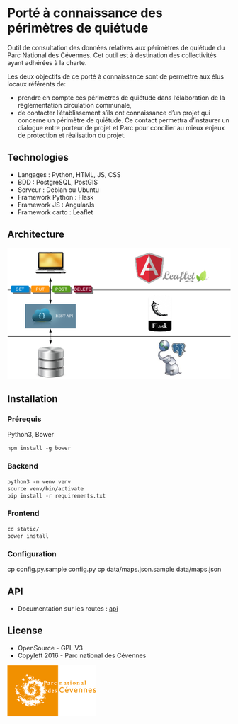 # Porté à connaissance des périmètres de quiétude

Outil de consultation des données relatives aux périmètres de quiétude du Parc National des Cévennes. Cet outil est à destination des collectivités ayant adhérées à la charte.

Les deux objectifs de ce porté à connaissance sont de permettre aux élus locaux référents de: 
- prendre en compte ces périmètres de quiétude dans l’élaboration de la règlementation circulation communale, 
- de contacter l’établissement s’ils ont connaissance d’un projet qui concerne un périmètre de quiétude. Ce contact permettra d’instaurer un dialogue entre porteur de projet et Parc pour concilier au mieux enjeux de protection et réalisation du projet.

Technologies
------------

- Langages : Python, HTML, JS, CSS
- BDD : PostgreSQL, PostGIS
- Serveur : Debian ou Ubuntu
- Framework Python : Flask
- Framework JS : AngularJs
- Framework carto : Leaflet

Architecture
------------
![Schéma architecture](docs/img/shema_architecture.png?raw=true "Schéma architecture")


Installation
------------
### Prérequis 

Python3, Bower
```
npm install -g bower
```

### Backend
```
python3 -m venv venv
source venv/bin/activate
pip install -r requirements.txt 
```

### Frontend
```
cd static/
bower install
```

### Configuration

cp config.py.sample config.py
cp data/maps.json.sample data/maps.json


API
------------
  - Documentation sur les routes : [api](docs/api.md)

License
-------

* OpenSource - GPL V3
* Copyleft 2016 - Parc national des Cévennes

![Logo PnC](static/img/logo_pnc_orange_r.png)


